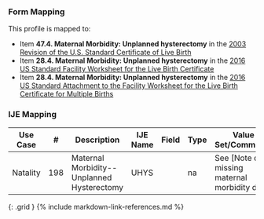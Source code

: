 ### Form Mapping
This profile is mapped to:
 * Item **47.4. Maternal Morbidity: Unplanned hysterectomy** in the [2003 Revision of the U.S. Standard Certificate of Live Birth](https://www.cdc.gov/nchs/data/dvs/birth11-03final-ACC.pdf)
 * Item **28.4. Maternal Morbidity: Unplanned hysterectomy** in the [2016 US Standard Facility Worksheet for the Live Birth Certificate](https://www.cdc.gov/nchs/data/dvs/facility-worksheet-2016-508.pdf)
 * Item **28.4. Maternal Morbidity: Unplanned hysterectomy** in the [2016 US Standard Attachment to the Facility Worksheet for the Live Birth Certificate for Multiple Births](https://www.cdc.gov/nchs/data/dvs/multiple-births-worksheet-2016.pdf)

### IJE Mapping

| **Use Case** |  **#**   |  **Description**  | **IJE Name**  |  **Field**  |  **Type**  | **Value Set/Comments**  |
| :---------: | --------------- | ------------ | ------------- | ---------- | ---------- | -------------- |
| Natality | 198 | Maternal Morbidity--Unplanned Hysterectomy | UHYS |  |na |See [Note on missing maternal morbidity data] |
{: .grid }
{% include markdown-link-references.md %}
